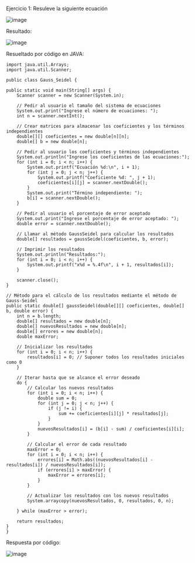 Ejercicio 1: Resuleve la siguiente ecuación

![image](https://github.com/Jorge11Romero/M-todos-Num-ricos/assets/147437900/5e7c688b-de43-4554-a4bf-b1272722a61c)


Resultado:

![image](https://github.com/Jorge11Romero/M-todos-Num-ricos/assets/147437900/a52a125b-b3a7-44bd-86f8-16b3c6b3eee2)


Resueltado por código en JAVA:

    import java.util.Arrays;
    import java.util.Scanner;
    
    public class Gauss_Seidel {
  
    public static void main(String[] args) {
        Scanner scanner = new Scanner(System.in);

        // Pedir al usuario el tamaño del sistema de ecuaciones
        System.out.print("Ingrese el número de ecuaciones: ");
        int n = scanner.nextInt();

        // Crear matrices para almacenar los coeficientes y los términos independientes
        double[][] coeficientes = new double[n][n];
        double[] b = new double[n];

        // Pedir al usuario los coeficientes y términos independientes
        System.out.println("Ingrese los coeficientes de las ecuaciones:");
        for (int i = 0; i < n; i++) {
            System.out.printf("Ecuación %d:\n", i + 1);
            for (int j = 0; j < n; j++) {
                System.out.printf("Coeficiente %d: ", j + 1);
                coeficientes[i][j] = scanner.nextDouble();
            }
            System.out.print("Término independiente: ");
            b[i] = scanner.nextDouble();
        }

        // Pedir al usuario el porcentaje de error aceptado
        System.out.print("Ingrese el porcentaje de error aceptado: ");
        double error = scanner.nextDouble();

        // Llamar al método GaussSeidel para calcular los resultados
        double[] resultados = gaussSeidel(coeficientes, b, error);

        // Imprimir los resultados
        System.out.println("Resultados:");
        for (int i = 0; i < n; i++) {
            System.out.printf("x%d = %.4f\n", i + 1, resultados[i]);
        }

        scanner.close();
    }

    // Método para el cálculo de los resultados mediante el método de Gauss-Seidel
    public static double[] gaussSeidel(double[][] coeficientes, double[] b, double error) {
        int n = b.length;
        double[] resultados = new double[n];
        double[] nuevosResultados = new double[n];
        double[] errores = new double[n];
        double maxError;

        // Inicializar los resultados
        for (int i = 0; i < n; i++) {
            resultados[i] = 0; // Suponer todos los resultados iniciales como 0
        }

        // Iterar hasta que se alcance el error deseado
        do {
            // Calcular los nuevos resultados
            for (int i = 0; i < n; i++) {
                double sum = 0;
                for (int j = 0; j < n; j++) {
                    if (j != i) {
                        sum += coeficientes[i][j] * resultados[j];
                    }
                }
                nuevosResultados[i] = (b[i] - sum) / coeficientes[i][i];
            }

            // Calcular el error de cada resultado
            maxError = 0;
            for (int i = 0; i < n; i++) {
                errores[i] = Math.abs((nuevosResultados[i] - resultados[i]) / nuevosResultados[i]);
                if (errores[i] > maxError) {
                    maxError = errores[i];
                }
            }

            // Actualizar los resultados con los nuevos resultados
            System.arraycopy(nuevosResultados, 0, resultados, 0, n);

        } while (maxError > error);

        return resultados;
    }
    }


Respuesta por código:

![image](https://github.com/Jorge11Romero/M-todos-Num-ricos/assets/147437900/ea410bbf-3e96-44e1-873d-8fa0ae765f1d)
